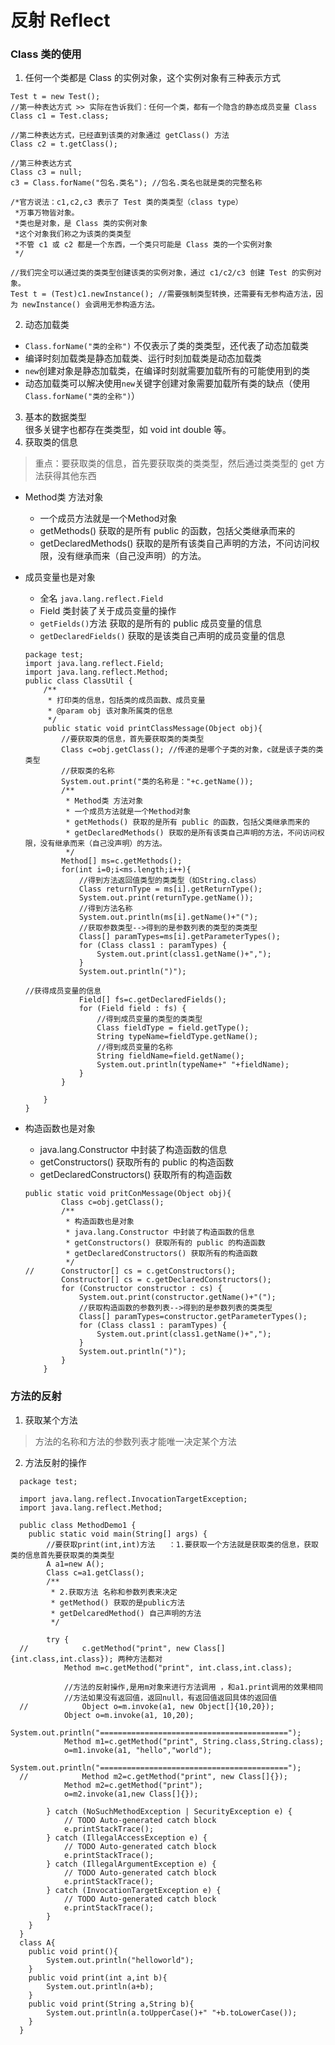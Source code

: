 # 反射 Reflect
### Class 类的使用
1. 任何一个类都是 Class 的实例对象，这个实例对象有三种表示方式
  ```
  Test t = new Test();
  //第一种表达方式 >> 实际在告诉我们：任何一个类，都有一个隐含的静态成员变量 Class
  Class c1 = Test.class;

  //第二种表达方式，已经直到该类的对象通过 getClass() 方法
  Class c2 = t.getClass();

  //第三种表达方式
  Class c3 = null;
  c3 = Class.forName("包名.类名"); //包名.类名也就是类的完整名称

  /*官方说法：c1,c2,c3 表示了 Test 类的类类型（class type）
   *万事万物皆对象。
   *类也是对象，是 Class 类的实例对象
   *这个对象我们称之为该类的类类型
   *不管 c1 或 c2 都是一个东西，一个类只可能是 Class 类的一个实例对象
   */

  //我们完全可以通过类的类类型创建该类的实例对象，通过 c1/c2/c3 创建 Test 的实例对象。
  Test t = (Test)c1.newInstance(); //需要强制类型转换，还需要有无参构造方法，因为 newInstance() 会调用无参构造方法。
  ```
2. 动态加载类
  - `Class.forName("类的全称")` 不仅表示了类的类类型，还代表了动态加载类
  - 编译时刻加载类是静态加载类、运行时刻加载类是动态加载类
  - `new`创建对象是静态加载类，在编译时刻就需要加载所有的可能使用到的类
  - 动态加载类可以解决使用`new`关键字创建对象需要加载所有类的缺点（使用`Class.forName("类的全称")`）
3. 基本的数据类型<br />
    很多关键字也都存在类类型，如 void int double 等。
4. 获取类的信息
  > 重点：要获取类的信息，首先要获取类的类类型，然后通过类类型的 get 方法获得其他东西

  - Method类 方法对象
    - 一个成员方法就是一个Method对象
    - getMethods() 获取的是所有 public 的函数，包括父类继承而来的
    - getDeclaredMethods() 获取的是所有该类自己声明的方法，不问访问权限，没有继承而来（自己没声明）的方法。
  - 成员变量也是对象
    - 全名 `java.lang.reflect.Field`
    - Field 类封装了关于成员变量的操作
    - `getFields()`方法 获取的是所有的 public 成员变量的信息
    - `getDeclaredFields()` 获取的是该类自己声明的成员变量的信息

    ```
    package test;
    import java.lang.reflect.Field;
    import java.lang.reflect.Method;
    public class ClassUtil {
    	/**
    	 * 打印类的信息，包括类的成员函数、成员变量
    	 * @param obj 该对象所属类的信息
    	 */
    	public static void printClassMessage(Object obj){
    		//要获取类的信息，首先要获取类的类类型
    		Class c=obj.getClass(); //传递的是哪个子类的对象，c就是该子类的类类型
    		//获取类的名称
    		System.out.print("类的名称是："+c.getName());
    		/**
    		 * Method类 方法对象
    		 * 一个成员方法就是一个Method对象
    		 * getMethods() 获取的是所有 public 的函数，包括父类继承而来的
    		 * getDeclaredMethods() 获取的是所有该类自己声明的方法，不问访问权限，没有继承而来（自己没声明）的方法。
    		 */
    		Method[] ms=c.getMethods();
    		for(int i=0;i<ms.length;i++){
    			//得到方法返回值类型的类类型（如String.class）
    			Class returnType = ms[i].getReturnType();
    			System.out.print(returnType.getName());
    			//得到方法名称
    			System.out.println(ms[i].getName()+"(");
    			//获取参数类型-->得到的是参数列表的类型的类类型
    			Class[] paramTypes=ms[i].getParameterTypes();
    			for (Class class1 : paramTypes) {
    				System.out.print(class1.getName()+",");
    			}
    			System.out.println(")");

    //获得成员变量的信息
    			Field[] fs=c.getDeclaredFields();
    			for (Field field : fs) {
    				//得到成员变量的类型的类类型
    				Class fieldType = field.getType();
    				String typeName=fieldType.getName();
    				//得到成员变量的名称
    				String fieldName=field.getName();
    				System.out.println(typeName+" "+fieldName);
    			}
    		}

    	}
    }

    ```
  - 构造函数也是对象
  	- java.lang.Constructor 中封装了构造函数的信息
  	- getConstructors() 获取所有的 public 的构造函数
  	- getDeclaredConstructors() 获取所有的构造函数

    ```
    public static void pritConMessage(Object obj){
    		Class c=obj.getClass();
    		/**
    		 * 构造函数也是对象
    		 * java.lang.Constructor 中封装了构造函数的信息
    		 * getConstructors() 获取所有的 public 的构造函数
    		 * getDeclaredConstructors() 获取所有的构造函数
    		 */
    //		Constructor[] cs = c.getConstructors();
    		Constructor[] cs = c.getDeclaredConstructors();
    		for (Constructor constructor : cs) {
    			System.out.print(constructor.getName()+"(");
    			//获取构造函数的参数列表-->得到的是参数列表的类类型
    			Class[] paramTypes=constructor.getParameterTypes();
    			for (Class class1 : paramTypes) {
    				System.out.print(class1.getName()+",");
    			}
    			System.out.println(")");
    		}
    	}
    ```
### 方法的反射
1. 获取某个方法
  > 方法的名称和方法的参数列表才能唯一决定某个方法
2. 方法反射的操作

```
  package test;

  import java.lang.reflect.InvocationTargetException;
  import java.lang.reflect.Method;

  public class MethodDemo1 {
  	public static void main(String[] args) {
  		//要获取print(int,int)方法   ：1.要获取一个方法就是获取类的信息，获取类的信息首先要获取类的类类型
  		A a1=new A();
  		Class c=a1.getClass();
  		/**
  		 * 2.获取方法 名称和参数列表来决定
  		 * getMethod() 获取的是public方法
  		 * getDelcaredMethod() 自己声明的方法
  		 */

  		try {
  //			c.getMethod("print", new Class[]{int.class,int.class}); 两种方法都对
  			Method m=c.getMethod("print", int.class,int.class);

  			//方法的反射操作,是用m对象来进行方法调用 ，和a1.print调用的效果相同
  			//方法如果没有返回值，返回null，有返回值返回具体的返回值
  //			Object o=m.invoke(a1, new Object[]{10,20});
  			Object o=m.invoke(a1, 10,20);
  			System.out.println("==========================================");
  			Method m1=c.getMethod("print", String.class,String.class);
  			o=m1.invoke(a1, "hello","world");
  			System.out.println("==========================================");
  //			Method m2=c.getMethod("print", new Class[]{});
  			Method m2=c.getMethod("print");
  			o=m2.invoke(a1,new Class[]{});

  		} catch (NoSuchMethodException | SecurityException e) {
  			// TODO Auto-generated catch block
  			e.printStackTrace();
  		} catch (IllegalAccessException e) {
  			// TODO Auto-generated catch block
  			e.printStackTrace();
  		} catch (IllegalArgumentException e) {
  			// TODO Auto-generated catch block
  			e.printStackTrace();
  		} catch (InvocationTargetException e) {
  			// TODO Auto-generated catch block
  			e.printStackTrace();
  		}
  	}
  }
  class A{
  	public void print(){
  		System.out.println("helloworld");
  	}
  	public void print(int a,int b){
  		System.out.println(a+b);
  	}
  	public void print(String a,String b){
  		System.out.println(a.toUpperCase()+" "+b.toLowerCase());
  	}
  }
```
